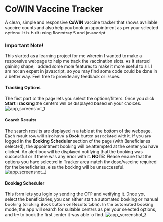# CoWIN Vaccine Tracker
A clean, simple and responsive **CoWIN** vaccine tracker that shows available vaccine counts and also help you book an appointment as per your selected options. It is built using Bootstrap 5 and javascript.

### Important Note!
This started as a learning project for me wherein I wanted to make a responsive webpage to help me track the vaccination slots. As it started gaining shape, I added some more features to make it more useful to all. I am not an expert in javascript, so you may find some code could be done in a better way. Feel free to provide any feedback or issues.

#### Tracking Options
The first part of the page lets you select the options/filters. Once you click **Start Tracking** the centers will be displayed based on your choices.
![app_screenshot_1](https://user-images.githubusercontent.com/24500534/123788916-36ef2d00-d8fa-11eb-807b-aa1ba603e450.png)

#### Search Results
The search results are displayed in a table at the bottom of the webpage. Each result row will also have a **Book** button associated with it. If you are logged in the **Booking Scheduler** section of the page (with Beneficiaries selected), the appointment booking will be attempted at the center you have clicked. An alert box will be displayed notifying that the booking was successful or if there was any error with it. **NOTE:** Please ensure that the options you have selected in Tracker area match the dose/vaccine required for the beneficiaries, else the booking will be unsuccessful.
![app_screenshot_2](https://user-images.githubusercontent.com/24500534/123789849-3a36e880-d8fb-11eb-9f7c-75c5070eda7f.png)

#### Booking Scheduler
This form lets you login by sending the OTP and verifying it. Once you select the beneficiaries, you can either start a automated booking or manual booking (clicking Book button on Results table). In the automated booking mode, the app will search for suitable centers as per your selected options, and try to book the first center it was able to find.
![app_screenshot_3](https://user-images.githubusercontent.com/24500534/123790228-b3ced680-d8fb-11eb-936c-08b5ecaa34e6.png)
